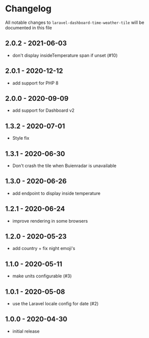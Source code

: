 # Changelog

All notable changes to `laravel-dashboard-time-weather-tile` will be documented in this file

## 2.0.2 - 2021-06-03

- don't display insideTemperature span if unset (#10)

## 2.0.1 - 2020-12-12

- add support for PHP 8

## 2.0.0 - 2020-09-09

- add support for Dashboard v2

## 1.3.2 - 2020-07-01

- Style fix

## 1.3.1 - 2020-06-30

- Don't crash the tile when Buienradar is unavailable

## 1.3.0 - 2020-06-26

- add endpoint to display inside temperature

## 1.2.1 - 2020-06-24

- improve rendering in some browsers

## 1.2.0 - 2020-05-23

- add country + fix night emoji's

## 1.1.0 - 2020-05-11

- make units configurable (#3)

## 1.0.1 - 2020-05-08

- use the Laravel locale config for date (#2)

## 1.0.0 - 2020-04-30

- initial release
